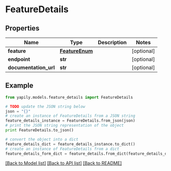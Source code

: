 # FeatureDetails


## Properties
Name | Type | Description | Notes
------------ | ------------- | ------------- | -------------
**feature** | [**FeatureEnum**](FeatureEnum.md) |  | [optional] 
**endpoint** | **str** |  | [optional] 
**documentation_url** | **str** |  | [optional] 

## Example

```python
from yapily.models.feature_details import FeatureDetails

# TODO update the JSON string below
json = "{}"
# create an instance of FeatureDetails from a JSON string
feature_details_instance = FeatureDetails.from_json(json)
# print the JSON string representation of the object
print FeatureDetails.to_json()

# convert the object into a dict
feature_details_dict = feature_details_instance.to_dict()
# create an instance of FeatureDetails from a dict
feature_details_form_dict = feature_details.from_dict(feature_details_dict)
```
[[Back to Model list]](../README.md#documentation-for-models) [[Back to API list]](../README.md#documentation-for-api-endpoints) [[Back to README]](../README.md)


